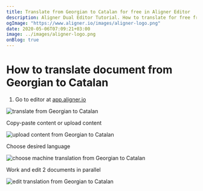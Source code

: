 ```yaml
---
title: Translate from Georgian to Catalan for free in Aligner Editor
description: Aligner Dual Editor Tutorial. How to translate for free from Georgian to Catalan. Aligner is multilingual document management platform. 
ogImage: "https://www.aligner.io/images/aligner-logo.png"
date: 2020-05-06T07:09:21+03:00
image: ../images/aligner-logo.png
onBlog: true
---
```


# How to translate document from Georgian to Catalan

1. Go to editor at [app.aligner.io](https://app.aligner.io "Aligner App web page")

![translate from Georgian to Catalan](../aligner-blank-editor.png "translate from Georgian to Catalan")

Copy-paste content or upload content

![upload content from Georgian to Catalan](../aligner-uploaded-document.png "upload content from Georgian to Catalan")

Choose desired language

![choose machine translation from Georgian to Catalan](../aligner-language-dropdown.png "choose machine translation from Georgian to Catalan")

Work and edit 2 documents in parallel

![edit translation from Georgian to Catalan](../aligner-double-sitded-editor.png "edit translation from Georgian to Catalan")

